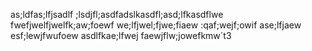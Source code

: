 as;ldfas;lfjsadlf
;lsdjfl;asdfadslkasdfl;asd;lfkasdflwe
fwefjwelfjwelfk;aw;foewf
we;lfjwel;fjwe;fiaew
:qaf;wejf;owif
ase;lfjaew
esf;lewjfwufoew
asdlfkae;lfwej
faewjflw;jowefkmw´t3
